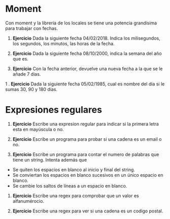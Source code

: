 # Moment

Con moment y la librería de los locales se tiene una potencia grandísima para trabajar con 
fechas.

1. **Ejercicio** Dada la siguiente fecha 04/02/2018. Indica los milisegundos, los segundos, los minutos, las horas de la fecha.

1. **Ejercicio** Dada la siguiente fecha 08/10/2000, indica la semana del año que es.

1. **Ejercicio** Con la fecha anterior, devuelve una nueva fecha a la que se le añade 7 dias.

1 . **Ejercicio** Dada la siguiente fecha 05/02/1985, cual es nombre del dia si le sumas 30, 90 y 180 días.


# Expresiones regulares

1. **Ejercicio** Escribe una expresion regular para indicar si la primera letra esta en mayúscula o no.

1. **Ejercicio** Escribe un programa para probar si una cadena es un email o no. 

1. **Ejercicio** Escribe un programa para contar el numero de palabras que tiene un string. Intenta además que
* Se quiten los espacios en blanco al inicio y final del string.
* Se conviertan los espacios en blanco sucesivos en un único espacio en blanco.
* Se cambie los saltos de líneas a un espacio en blanco.

1. **Ejercicio** Escribe una regex para comprobar que un valor es alfanumérocio.

1. **Ejercicio** Escribe una regex para ver si una cadena es un codigo postal.

